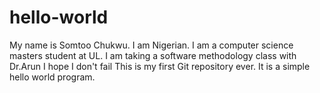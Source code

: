 # hello-world 
My name is Somtoo Chukwu.
I am Nigerian.
I am a computer science masters student at UL.
I am taking a software methodology class with Dr.Arun 
I hope I don't fail
This is my first Git repository ever.
It is a simple hello world program.

